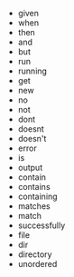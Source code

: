 - given
- when
- then
- and
- but
- run
- running
- get
- new
- no
- not
- dont
- doesnt
- doesn't
- error
- is
- output
- contain
- contains
- containing
- matches
- match
- successfully
- file
- dir
- directory
- unordered
